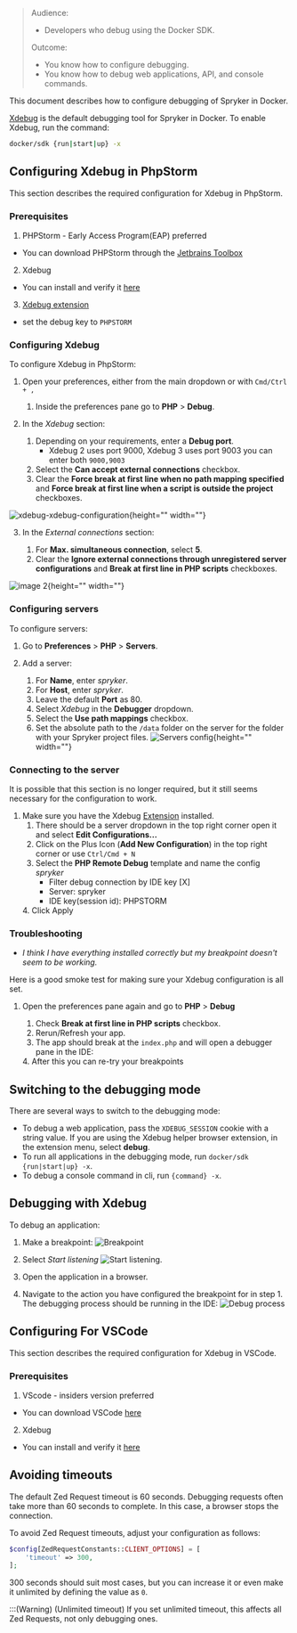 > Audience:
>
> - Developers who debug using the Docker SDK.
>
> Outcome:
> - You know how to configure debugging.
> - You know how to debug web applications, API, and console commands.


This document describes how to configure debugging of Spryker in Docker.

[Xdebug](https://xdebug.org) is the default debugging tool for Spryker in Docker. To enable Xdebug, run the command:
```bash
docker/sdk {run|start|up} -x
```

## Configuring Xdebug in PhpStorm

This section describes the required configuration for Xdebug in PhpStorm.

### Prerequisites

1. PHPStorm - Early Access Program(EAP) preferred
 - You can download PHPStorm through the [Jetbrains Toolbox](https://www.jetbrains.com/toolbox-app/)
2. Xdebug 
 - You can install and verify it [here](https://xdebug.org/docs/install)
3. [Xdebug extension](https://www.jetbrains.com/help/phpstorm/2021.1/browser-debugging-extensions.html)
 - set the debug key to `PHPSTORM`

### Configuring Xdebug

To configure Xdebug in PhpStorm:

1. Open your preferences, either from the main dropdown or with `Cmd/Ctrl + ,`
      1. Inside the preferences pane go to **PHP** > **Debug**.

2. In the *Xdebug* section:

      1. Depending on your requirements, enter a **Debug port**.
            - Xdebug 2 uses port 9000, Xdebug 3 uses port 9003 you can enter both `9000,9003`
      2. Select the **Can accept external connections** checkbox.
      3. Clear the **Force break at first line when no path mapping specified** and **Force break at first line when a script is outside the project** checkboxes.

![xdebug-xdebug-configuration](https://spryker.s3.eu-central-1.amazonaws.com/docs/Developer+Guide/Installation/Spryker+in+Docker/Debugging+Setup+in+Docker/xdebug-xdebug-configuration.png){height="" width=""}

3. In the *External connections* section:

      1. For **Max. simultaneous connection**, select **5**.
      2. Clear the **Ignore external connections through unregistered server configurations** and **Break at first line in PHP scripts** checkboxes.

![image 2](https://spryker.s3.eu-central-1.amazonaws.com/docs/Developer+Guide/Installation/Spryker+in+Docker/Debugging+Setup+in+Docker/xdebug-external-connections-configuration.png){height="" width=""}

### Configuring servers 
To configure servers:
1. Go to **Preferences** > **PHP** > **Servers**.

2. Add a server:

    1. For **Name**, enter *spryker*.
    2. For **Host**, enter *spryker*.
    3. Leave the default **Port** as 80.
    4. Select *Xdebug* in the **Debugger** dropdown.
    5. Select the **Use path mappings** checkbox.
    6. Set the absolute path to the `/data` folder on the server for the folder with your Spryker project files.
    ![Servers config](https://spryker.s3.eu-central-1.amazonaws.com/docs/Developer+Guide/Installation/Spryker+in+Docker/Debugging+Setup+in+Docker/servers-confg.png){height="" width=""}
    
### Connecting to the server
It is possible that this section is no longer required, but it still seems necessary for the configuration to work.

1. Make sure you have the Xdebug [Extension](https://www.jetbrains.com/help/phpstorm/2021.1/browser-debugging-extensions.html) installed.
      1. There should be a server dropdown in the top right corner open it and select **Edit Configurations...**
      2. Click on the Plus Icon (**Add New Configuration**) in the top right corner or use `Ctrl/Cmd + N`
      3. Select the **PHP Remote Debug** template and name the config *spryker*
            - Filter debug connection by IDE key [X]
            - Server: spryker
            - IDE key(session id): PHPSTORM
      <Configuration Pic>
      4. Click Apply
    
### Troubleshooting

- *I think I have everything installed correctly but my breakpoint doesn't seem to be working.*

Here is a good smoke test for making sure your Xdebug configuration is all set.

1. Open the preferences pane again and go to **PHP** > **Debug**

      1. Check **Break at first line in PHP scripts** checkbox.
      2. Rerun/Refresh your app.
      3. The app should break at the `index.php` and will open a debugger pane in the IDE:
      <Debugger Pane Pic>
      4. After this you can re-try your breakpoints
       

## Switching to the debugging mode
There are several ways to switch to the debugging mode:

* To debug a web application, pass the `XDEBUG_SESSION` cookie with a string value. If you are using the Xdebug helper browser extension, in the extension menu, select **debug**.
* To run all applications in the debugging mode, run `docker/sdk {run|start|up} -x`.
* To debug a console command in cli, run `{command} -x`.




## Debugging with Xdebug

To debug an application:

1. Make a breakpoint:
![Breakpoint](https://spryker.s3.eu-central-1.amazonaws.com/docs/Developer+Guide/Installation/Spryker+in+Docker/Debugging+Setup+in+Docker/breakpoint.png)

2. Select *Start listening* ![Start listening](https://spryker.s3.eu-central-1.amazonaws.com/docs/Developer+Guide/Installation/Spryker+in+Docker/Debugging+Setup+in+Docker/start-listening.png).

3. Open the application in a browser.

4. Navigate to the action you have configured the breakpoint for in step 1. The debugging process should be running in the IDE:
![Debug process](https://spryker.s3.eu-central-1.amazonaws.com/docs/Developer+Guide/Installation/Spryker+in+Docker/Debugging+Setup+in+Docker/debug-process.png)




## Configuring For VSCode

This section describes the required configuration for Xdebug in VSCode.

### Prerequisites

1. VScode - insiders version preferred
 - You can download VSCode [here](https://code.visualstudio.com/insiders/)
2. Xdebug 
 - You can install and verify it [here](https://xdebug.org/docs/install)
 



## Avoiding timeouts

The default Zed Request timeout is 60 seconds. Debugging requests often take more than 60 seconds to complete. In this case, a browser stops the connection. 

To avoid Zed Request timeouts, adjust your configuration as follows:
```php
$config[ZedRequestConstants::CLIENT_OPTIONS] = [
    'timeout' => 300,
];
```

300 seconds should suit most cases, but you can increase it or even make it unlimited by defining the value as `0`.

:::(Warning) (Unlimited timeout)
If you set unlimited timeout, this affects all Zed Requests, not only debugging ones. 


